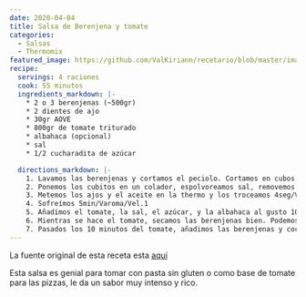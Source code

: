 ```yaml
---
date: 2020-04-04
title: Salsa de Berenjena y tomate
categories:
  - Salsas
  - Thermomix
featured_image: https://github.com/ValKiriann/recetario/blob/master/images/posts/2020-04-04-salsa-de-berenjena-y-tomate.jpg?raw=true
recipe:
  servings: 4 raciones
  cook: 55 minutos
  ingredients_markdown: |-
    * 2 o 3 berenjenas (~500gr)
    * 2 dientes de ajo
    * 30gr AOVE
    * 800gr de tomate triturado
    * albahaca (opcional)
    * sal
    * 1/2 cucharadita de azúcar

  directions_markdown: |-
    1. Lavamos las berenjenas y cortamos el peciolo. Cortamos en cubos.
    2. Ponemos los cubitos en un colador, espolvoreamos sal, removemos un poquito y dejamos que suelten el agua.
    3. Metemos los ajos y el aceite en la thermo y los troceamos 4seg/Vel.5
    4. Sofreímos 5min/Varoma/Vel.1
    5. Añadimos el tomate, la sal, el azúcar, y la albahaca al gusto 10min/Varoma/Vel.1
    6. Mientras se hace el tomate, secamos las berenjenas bien. Podemos escurrirlas apretando un poco con un cucharón o verterlas sobre papel de cocina y secarlas un poquillo
    7. Pasados los 10 minutos del tomate, añadimos las berenjenas y cocinamos 20min/100º/Vel.1
---
```

La fuente original de esta receta esta [aquí](https://recetasparaenamorar.blogspot.com/2014/10/pizza-de-trigo-de-sarraceno.html?m=1)  

Esta salsa es genial para tomar con pasta sin gluten o como base de tomate para las pizzas, le da un sabor muy intenso y rico.